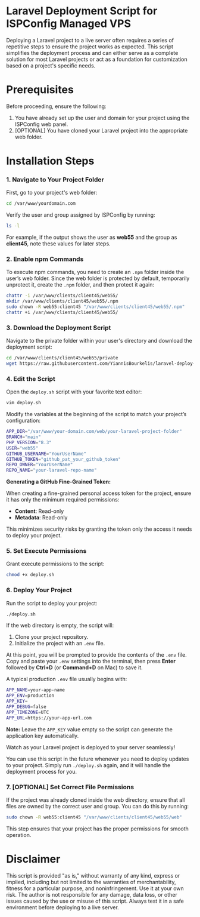 

# Laravel Deployment Script for ISPConfig Managed VPS
Deploying a Laravel project to a live server often requires a series of repetitive steps to ensure the project works as expected. This script simplifies the deployment process and can either serve as a complete solution for most Laravel projects or act as a foundation for customization based on a project's specific needs.

# Prerequisites
Before proceeding, ensure the following:
1. You have already set up the user and domain for your project using the ISPConfig web panel.
2. [OPTIONAL] You have cloned your Laravel project into the appropriate web folder.

# Installation Steps
### 1. Navigate to Your Project Folder
First, go to your project's web folder:
```bash
cd /var/www/yourdomain.com
```
Verify the user and group assigned by ISPConfig by running:
```bash
ls -l
```

For example, if the output shows the user as **web55** and the group as **client45**, note these values for later steps.

### 2. Enable npm Commands
To execute npm commands, you need to create an `.npm` folder inside the user’s web folder. Since the web folder is protected by default, temporarily unprotect it, create the `.npm` folder, and then protect it again:
```bash
chattr -i /var/www/clients/client45/web55/
mkdir /var/www/clients/client45/web55/.npm
sudo chown -R web55:client45 "/var/www/clients/client45/web55/.npm"
chattr +i /var/www/clients/client45/web55/
```
### 3. Download the Deployment Script
Navigate to the private folder within your user's directory and download the deployment script:
```bash
cd /var/www/clients/client45/web55/private
wget https://raw.githubusercontent.com/YiannisBourkelis/laravel-deploy-ispconfig/refs/heads/main/deploy.sh
```
### 4. Edit the Script
Open the `deploy.sh` script with your favorite text editor:
```bash
vim deploy.sh
```
Modify the variables at the beginning of the script to match your project’s configuration:
```bash
APP_DIR="/var/www/your-domain.com/web/your-laravel-project-folder"
BRANCH="main"
PHP_VERSION="8.3"
USER="web55"
GITHUB_USERNAME="YourUserName"
GITHUB_TOKEN="github_pat_your_github_token"
REPO_OWNER="YourUserName"
REPO_NAME="your-laravel-repo-name"
```
**Generating a GitHub Fine-Grained Token:**

When creating a fine-grained personal access token for the project, ensure it has only the minimum required permissions:

-   **Content**: Read-only
-   **Metadata**: Read-only

This minimizes security risks by granting the token only the access it needs to deploy your project.
### 5. Set Execute Permissions
Grant execute permissions to the script:
```bash
chmod +x deploy.sh
```
### 6. Deploy Your Project
Run the script to deploy your project:
```bash
./deploy.sh
```
If the web directory is empty, the script will:

1.  Clone your project repository.
2.  Initialize the project with an  `.env`  file.

At this point, you will be prompted to provide the contents of the  `.env`  file. Copy and paste your  `.env`  settings into the terminal, then press  **Enter**  followed by  **Ctrl+D**  (or  **Command+D**  on Mac) to save it.

A typical production  `.env`  file usually begins with:
 ```bash
 APP_NAME=your-app-name
APP_ENV=production
APP_KEY=
APP_DEBUG=false
APP_TIMEZONE=UTC
APP_URL=https://your-app-url.com 
```
**Note:**  Leave the  `APP_KEY`  value empty so the script can generate the application key automatically.



Watch as your Laravel project is deployed to your server seamlessly!

You can use this script in the future whenever you need to deploy updates to your project. Simply run `./deploy.sh` again, and it will handle the deployment process for you.

### 7. [OPTIONAL] Set Correct File Permissions
If the project was already cloned inside the web directory, ensure that all files are owned by the correct user and group. You can do this by running:
```bash
sudo chown -R web55:client45 "/var/www/clients/client45/web55/web"
```
This step ensures that your project has the proper permissions for smooth operation.

# Disclaimer
This script is provided "as is," without warranty of any kind, express or implied, including but not limited to the warranties of merchantability, fitness for a particular purpose, and noninfringement. Use it at your own risk. The author is not responsible for any damage, data loss, or other issues caused by the use or misuse of this script. Always test it in a safe environment before deploying to a live server.
